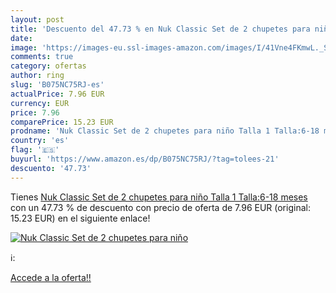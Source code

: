 ```yaml
---
layout: post
title: 'Descuento del 47.73 % en Nuk Classic Set de 2 chupetes para niño '
date: 
image: 'https://images-eu.ssl-images-amazon.com/images/I/41Vne4FKmwL._SL200_.jpg'
comments: true
category: ofertas
author: ring
slug: 'B075NC75RJ-es'
actualPrice: 7.96 EUR
currency: EUR
price: 7.96
comparePrice: 15.23 EUR
prodname: 'Nuk Classic Set de 2 chupetes para niño Talla 1 Talla:6-18 meses'
country: 'es'
flag: '🇪🇸'
buyurl: 'https://www.amazon.es/dp/B075NC75RJ/?tag=tolees-21'
descuento: '47.73'
---
```


Tienes [Nuk Classic Set de 2 chupetes para niño Talla 1 Talla:6-18 meses](https://www.amazon.es/dp/B075NC75RJ/?tag=tolees-21) con un 47.73 % de descuento con precio de oferta de 7.96 EUR (original: 15.23 EUR) en el siguiente enlace!

[![Nuk Classic Set de 2 chupetes para niño ](https://images-eu.ssl-images-amazon.com/images/I/41Vne4FKmwL._SL200_.jpg)](https://www.amazon.es/dp/B075NC75RJ/?tag=tolees-21)

ℹ️:


[Accede a la oferta!!](https://www.amazon.es/dp/B075NC75RJ/?tag=tolees-21)
